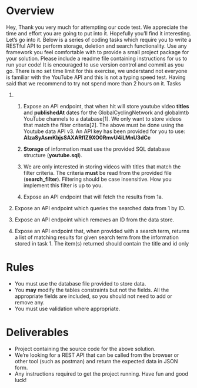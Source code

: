 # Overview

Hey, Thank you very much for attempting our code test. We appreciate the time and effort
you are going to put into it. Hopefully you’ll find it interesting. Let’s go into it.
Below is a series of coding tasks which require you to write a RESTful API to perform
storage, deletion and search functionality.
Use any framework you feel comfortable with to provide a small project package for your
solution. Please include a readme file containing instructions for us to run your code!
It is encouraged to use version control and commit as you go.
There is no set time limit for this exercise, we understand not everyone is familiar with the
YouTube API and this is not a typing speed test. Having said that we recommend to try not
spend more than 2 hours on it.
Tasks

1. 1. Expose an API endpoint, that when hit will store youtube video **titles** and **publishedAt**
      dates for the GlobalCyclingNetwork and globalmtb YouTube channels to a database[1]. We
      only want to store videos that match the filter criteria[2].
      The above must be done using the Youtube data API v3. An API key has been provided
      for you to use:
      **AIzaSyAsmKbjsSAXARfIZ9XO0RmvU4iLMnU3dCc**
   1. **Storage** of information must use the provided SQL database structure (**youtube.sql**).
   1. We are only interested in storing videos with titles that match the filter criteria. The
      criteria **must** be read from the provided file (**search_filter**). Filtering should be case
      insensitive. How you implement this filter is up to you.

   1. Expose an API endpoint that will fetch the results from 1a.

2. Expose an API endpoint which queries the searched data from 1 by ID.
3. Expose an API endpoint which removes an ID from the data store.
4. Expose an API endpoint that, when provided with a search term, returns a list of matching
   results for given search term from the information stored in task 1. The item(s) returned
   should contain the title and id only

# Rules

- You must use the database file provided to store data.
- You **may** modify the tables constraints but not the fields. All the appropriate fields are
  included, so you should not need to add or remove any.
- You must use validation where appropriate.

# Deliverables

- Project containing the source code for the above solution.
- We’re looking for a REST API that can be called from the browser or other tool (such
  as postman) and return the expected data in JSON form.
- Any instructions required to get the project running.
  Have fun and good luck!
